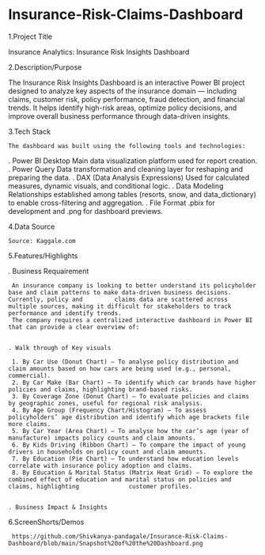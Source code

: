 # Insurance-Risk-Claims-Dashboard

1.Project Title

   Insurance Analytics: Insurance Risk Insights Dashboard


2.Description/Purpose

   The Insurance Risk Insights Dashboard is an interactive Power BI project designed to analyze key aspects of the insurance domain — including claims, customer       risk, policy performance, fraud detection, and financial trends. It helps identify high-risk areas, optimize policy decisions, and improve overall business         performance through data-driven insights.


3.Tech Stack

    The dashboard was built using the following tools and technologies:

   . Power BI Desktop Main data visualization platform used for report creation.
   . Power Query Data transformation and cleaning layer for reshaping and preparing the data.
   . DAX (Data Analysis Expressions) Used for calculated measures, dynamic visuals, and conditional logic.
   . Data Modeling Relationships established among tables (resorts, snow, and data_dictionary) to enable cross-filtering and aggregation.
   . File Format .pbix for development and .png for dashboard previews.


4.Data Source

    Source: Kaggale.com


5.Features/Highlights

   . Business Requairement

     An insurance company is looking to better understand its policyholder base and claim patterns to make data-driven business decisions. Currently, policy and         claims data are scattered across multiple sources, making it difficult for stakeholders to track performance and identify trends.
     The company requires a centralized interactive dashboard in Power BI that can provide a clear overview of:


    . Walk through of Key visuals

     1.	By Car Use (Donut Chart) – To analyse policy distribution and claim amounts based on how cars are being used (e.g., personal, commercial).
     2.	By Car Make (Bar Chart) – To identify which car brands have higher policies and claims, highlighting brand-based risks.
     3.	By Coverage Zone (Donut Chart) – To evaluate policies and claims by geographic zones, useful for regional risk analysis.
     4.	By Age Group (Frequency Chart/Histogram) – To assess policyholders’ age distribution and identify which age brackets file more claims.
     5.	By Car Year (Area Chart) – To analyse how the car’s age (year of manufacture) impacts policy counts and claim amounts.
     6.	By Kids Driving (Ribbon Chart) – To compare the impact of young drivers in households on policy count and claim amounts.
     7.	By Education (Pie Chart) – To understand how education levels correlate with insurance policy adoption and claims.
     8.	By Education & Marital Status (Matrix Heat Grid) – To explore the combined effect of education and marital status on policies and claims, highlighting              customer profiles.


    . Business Impact & Insights





6.ScreenShorts/Demos

     https://github.com/Shivkanya-pandagale/Insurance-Risk-Claims-Dashboard/blob/main/Snapshot%20of%20the%20Dashboard.png

   
  





